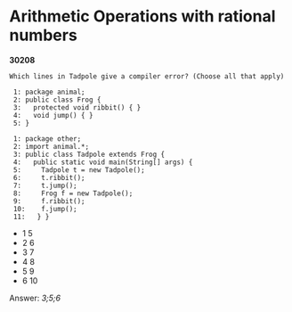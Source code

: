 Arithmetic Operations with rational numbers
===========================================
**30208**
```
Which lines in Tadpole give a compiler error? (Choose all that apply) 
 
 1: package animal; 
 2: public class Frog { 
 3:   protected void ribbit() { } 
 4:   void jump() { } 
 5: } 
 
 1: package other; 
 2: import animal.*; 
 3: public class Tadpole extends Frog { 
 4:   public static void main(String[] args) { 
 5:     Tadpole t = new Tadpole(); 
 6:     t.ribbit(); 
 7:     t.jump(); 
 8:     Frog f = new Tadpole(); 
 9:     f.ribbit(); 
 10:    f.jump(); 
 11:   } }
```


- 1 5
- 2 6
- 3 7
- 4 8
- 5 9
- 6 10

Answer: *3;5;6*


